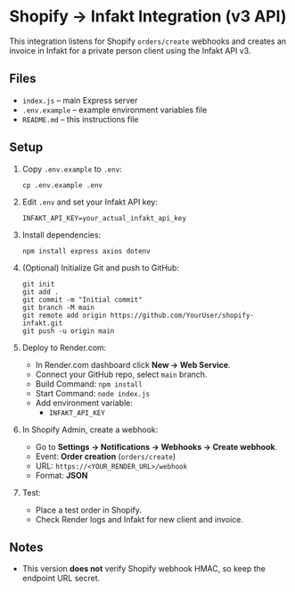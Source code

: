 # Shopify → Infakt Integration (v3 API)

This integration listens for Shopify `orders/create` webhooks and creates an invoice in Infakt for a private person client using the Infakt API v3.

## Files

- `index.js` – main Express server
- `.env.example` – example environment variables file
- `README.md` – this instructions file

## Setup

1. Copy `.env.example` to `.env`:
   ```
   cp .env.example .env
   ```
2. Edit `.env` and set your Infakt API key:
   ```
   INFAKT_API_KEY=your_actual_infakt_api_key
   ```

3. Install dependencies:
   ```
   npm install express axios dotenv
   ```

4. (Optional) Initialize Git and push to GitHub:
   ```
   git init
   git add .
   git commit -m "Initial commit"
   git branch -M main
   git remote add origin https://github.com/YourUser/shopify-infakt.git
   git push -u origin main
   ```

5. Deploy to Render.com:
   - In Render.com dashboard click **New → Web Service**.
   - Connect your GitHub repo, select `main` branch.
   - Build Command: `npm install`
   - Start Command: `node index.js`
   - Add environment variable:
     - `INFAKT_API_KEY`

6. In Shopify Admin, create a webhook:
   - Go to **Settings → Notifications → Webhooks → Create webhook**.
   - Event: **Order creation** (`orders/create`)
   - URL: `https://<YOUR_RENDER_URL>/webhook`
   - Format: **JSON**

7. Test:
   - Place a test order in Shopify.
   - Check Render logs and Infakt for new client and invoice.

## Notes

- This version **does not** verify Shopify webhook HMAC, so keep the endpoint URL secret.
